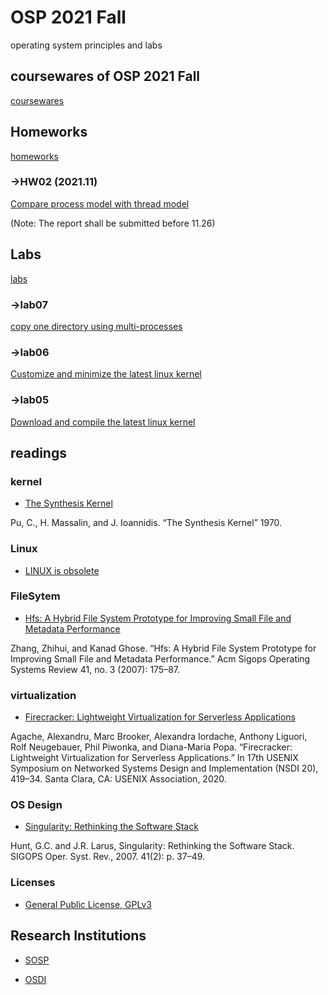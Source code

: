 # OSP 2021 Fall
operating system principles and labs
## coursewares of OSP 2021 Fall
[coursewares](/AllinAll/coursewares)

## Homeworks
[homeworks](/AllinAll/homeworks)

### ->HW02 (2021.11)
[Compare process model with thread model](/AllinAll/homeworks)


(Note: The report shall be submitted before 11.26)

## Labs
[labs](/AllinAll/labs)
### ->lab07
[copy one directory using multi-processes](/AllinAll/labs/labcopydir_processes)

### ->lab06 
[Customize and minimize the latest linux kernel](/AllinAll/labs/labminimizedkernel)

### ->lab05
[Download and compile the latest linux kernel](/AllinAll/labs/labcompilelinux)


## readings
### kernel
* [The Synthesis Kernel](/AllinAll/others/TheSynthesisKernel.pdf)

Pu, C., H. Massalin, and J. Ioannidis. “The Synthesis Kernel” 1970.

### Linux
* [LINUX is obsolete](/AllinAll/others/LINUXisobsolete.pdf)

### FileSytem
* [Hfs: A Hybrid File System Prototype for Improving Small File and Metadata Performance](http://dl.acm.org/doi/abs/10.1145/1272996.1273016)

Zhang, Zhihui, and Kanad Ghose. “Hfs: A Hybrid File System Prototype for Improving Small File and Metadata Performance.” Acm Sigops Operating Systems Review 41, no. 3 (2007): 175–87.


### virtualization
* [Firecracker: Lightweight Virtualization for Serverless Applications](/AllinAll/others/nsdi20-paper-agache.pdf)

Agache, Alexandru, Marc Brooker, Alexandra Iordache, Anthony Liguori, Rolf Neugebauer, Phil Piwonka, and Diana-Maria Popa. “Firecracker: Lightweight Virtualization for Serverless Applications.” In 17th USENIX Symposium on Networked Systems Design and Implementation (NSDI 20), 419–34. Santa Clara, CA: USENIX Association, 2020. 

### OS Design
* [Singularity: Rethinking the Software Stack](/AllinAll/others/osr2007_rethinkingsoftwarestack.pdf)

Hunt, G.C. and J.R. Larus, Singularity: Rethinking the Software Stack. SIGOPS Oper. Syst. Rev., 2007. 41(2): p. 37–49.


### Licenses
* [General Public License, GPLv3](https://www.gnu.org/licenses/gpl-3.0.en.html)


## Research Institutions

* [SOSP](http://www.sosp.org/)

* [OSDI](https://www.usenix.org/conference/osdi20)
